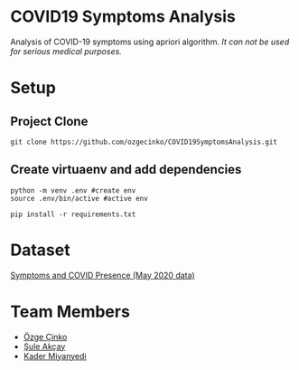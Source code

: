 # COVID19 Symptoms Analysis
Analysis of COVID-19 symptoms using apriori algorithm. _It can not be used for serious medical purposes._

# Setup
## Project Clone
```
git clone https://github.com/ozgecinko/COVID19SymptomsAnalysis.git
```

## Create virtuaenv and add dependencies
```
python -m venv .env #create env
source .env/bin/active #active env

pip install -r requirements.txt

```


# Dataset
[Symptoms and COVID Presence (May 2020 data)](https://www.kaggle.com/hemanthhari/symptoms-and-covid-presence)

# Team Members
* [Özge Çinko](https://github.com/ozgecinko)
* [Şule Akçay](https://github.com/Sulecs1)
* [Kader Miyanyedi](https://github.com/Kadermiyanyedi)

